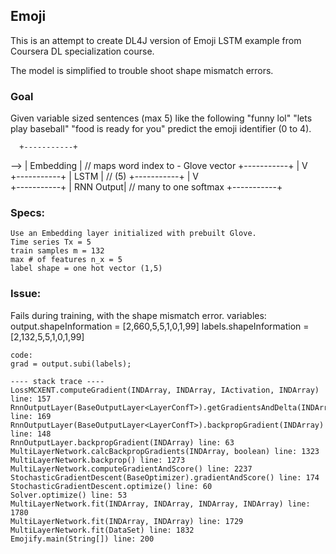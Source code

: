 ## Emoji ##

This is an attempt to create DL4J version of Emoji LSTM example from Coursera DL specialization course.

The model is simplified to trouble shoot shape mismatch errors.

### Goal ###
  Given variable sized sentences (max 5) like the following
	"funny lol"
	"lets play baseball"
	"food is ready for you"
   predict the emoji identifier (0 to 4).

      +-----------+
 -->  | Embedding |  // maps word index to - Glove vector 
      +-----------+
            |
            V   
      +-----------+
      |   LSTM    |  // (5)
      +-----------+
            |
            V   
      +-----------+
      | RNN Output|  // many to one softmax
      +-----------+

### Specs: ###
	Use an Embedding layer initialized with prebuilt Glove.
	Time series Tx = 5
	train samples m = 132
	max # of features n_x = 5
	label shape = one hot vector (1,5)


### Issue: ###
   Fails during training, with the shape mismatch error.
	variables:
	output.shapeInformation = [2,660,5,5,1,0,1,99]
	labels.shapeInformation = [2,132,5,5,1,0,1,99] 
        
	code:
	grad = output.subi(labels);

  	---- stack trace ----
	LossMCXENT.computeGradient(INDArray, INDArray, IActivation, INDArray) line: 157	
	RnnOutputLayer(BaseOutputLayer<LayerConfT>).getGradientsAndDelta(INDArray) line: 169	
	RnnOutputLayer(BaseOutputLayer<LayerConfT>).backpropGradient(INDArray) line: 148	
	RnnOutputLayer.backpropGradient(INDArray) line: 63	
	MultiLayerNetwork.calcBackpropGradients(INDArray, boolean) line: 1323	
	MultiLayerNetwork.backprop() line: 1273	
	MultiLayerNetwork.computeGradientAndScore() line: 2237	
	StochasticGradientDescent(BaseOptimizer).gradientAndScore() line: 174	
	StochasticGradientDescent.optimize() line: 60	
	Solver.optimize() line: 53	
	MultiLayerNetwork.fit(INDArray, INDArray, INDArray, INDArray) line: 1780	
	MultiLayerNetwork.fit(INDArray, INDArray) line: 1729	
	MultiLayerNetwork.fit(DataSet) line: 1832	
	Emojify.main(String[]) line: 200	

